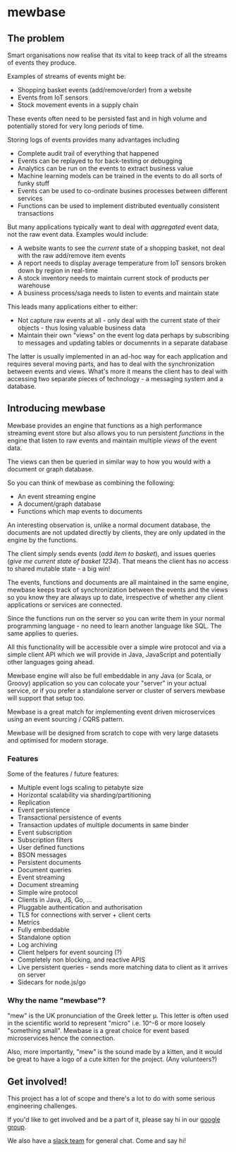 # mewbase

## The problem

Smart organisations now realise that its vital to keep track of all the streams of events they produce.

Examples of streams of events might be:

* Shopping basket events (add/remove/order) from a website
* Events from IoT sensors
* Stock movement events in a supply chain

These events often need to be persisted fast and in high volume and potentially stored for very long periods of time. 

Storing logs of events provides many advantages including

* Complete audit trail of everything that happened
* Events can be replayed to for back-testing or debugging
* Analytics can be run on the events to extract business value
* Machine learning models can be trained in the events to do all sorts of funky stuff
* Events can be used to co-ordinate busines processes between different services
* Functions can be used to implement distributed eventually consistent transactions

But many applications typically want to deal with *aggregated* event data, not the raw event data. Examples would
include:

* A website wants to see the *current* state of a shopping basket, not deal with the raw add/remove item events
* A report needs to display average temperature from IoT sensors broken down by region in real-time
* A stock inventory needs to maintain current stock of products per warehouse
* A business process/saga needs to listen to events and maintain state

This leads many applications either to either:

* Not capture raw events at all - only deal with the current state of their objects - thus losing valuable business
data
* Maintain their own "views" on the event log data perhaps by subscribing to messages and updating tables or documennts
in a separate database

The latter is usually implemented in an ad-hoc way for each application and requires several moving parts, and has to deal
with the synchronization between events and views. What's more it means the client has to deal with accessing two separate
pieces of technology - a messaging system and a database.

## Introducing mewbase

Mewbase provides an engine that functions as a high performance streaming event store but also
 allows you to run persistent *functions* in the engine that listen to raw events and maintain multiple *views* of
 the event data.
 
The views can then be queried in similar way to how you would with a document or graph database.

So you can think of mewbase as combining the following:

* An event streaming engine
* A document/graph database
* Functions which map events to documents

An interesting observation is, unlike a normal document database, the documents are not updated directly by clients,
they are only updated in the engine by the functions.

The client simply sends events (*add item to basket*), and issues queries (*give me current state of basket 1234*).
That means the client has no access to shared mutable state - a big win!  

The events, functions and documents are all maintained in the same engine, mewbase keeps track of synchronization
between the events and the views so you know they are always up to date, irrespective of whether any client
applications or services are connected.

Since the functions run on the server so you can write them in your normal programming language - no need to learn
another language like SQL. The same applies to queries.

All this functionality will be accessible over a simple wire protocol and via a simple client API which we will
provide in Java, JavaScript and potentially other languages going ahead.

Mewbase engine will also be full embeddable in any Java (or Scala, or Groovy) application so you can
colocate your "server" in your actual service, or if you prefer a standalone server or cluster of servers mewbase will
support that setup too.

Mewbase is a great match for implementing event driven microservices using an event sourcing / CQRS pattern.

Mewbase will be designed from scratch to cope with very large datasets and optimised for modern storage.

### Features

Some of the features / future features:

* Multiple event logs scaling to petabyte size
* Horizontal scalability via sharding/partitioning
* Replication
* Event persistence
* Transactional persistence of events
* Transaction updates of multiple documents in same binder 
* Event subscription
* Subscription filters
* User defined functions
* BSON messages
* Persistent documents
* Document queries
* Event streaming
* Document streaming
* Simple wire protocol
* Clients in Java, JS, Go, ...
* Pluggable authentication and authorisation
* TLS for connections with server + client certs
* Metrics
* Fully embeddable
* Standalone option
* Log archiving
* Client helpers for event sourcing (?)
* Completely non blocking, and reactive APIS
* Live persistent queries - sends more matching data to client as it arrives on server 
* Sidecars for node.js/go

### Why the name "mewbase"?

"mew" is the UK pronunciation of the Greek letter μ. This letter is often used in the scientific world to represent
"micro" i.e. 10^-6 or more loosely "something small". Mewbase is a great choice for event based microservices hence
the connection.

Also, more importantly, "mew" is the sound made by a kitten, and it would be great to have a logo of a cute kitten for
the project. (Any volunteers?)

## Get involved!

This project has a lot of scope and there's a lot to do with some serious engineering challenges.

If you'd like to get involved and be a part of it, please say hi in our
[google group](https://groups.google.com/forum/#!forum/mewbase).

We also have a [slack team](https://mewbase.slack.com/messages/general/) for general chat. Come and say hi!